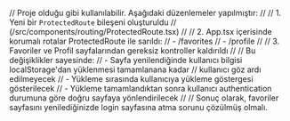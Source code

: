 // Proje olduğu gibi kullanılabilir. Aşağıdaki düzenlemeler yapılmıştır:
// 
// 1. Yeni bir `ProtectedRoute` bileşeni oluşturuldu 
//    (/src/components/routing/ProtectedRoute.tsx)
// 
// 2. App.tsx içerisinde korumalı rotalar ProtectedRoute ile sarıldı:
//    - /favorites
//    - /profile
// 
// 3. Favoriler ve Profil sayfalarından gereksiz kontroller kaldırıldı
// 
// Bu değişiklikler sayesinde:
// - Sayfa yenilendiğinde kullanıcı bilgisi localStorage'dan yüklenmesi tamamlanana kadar
//   kullanıcı göz ardı edilmeyecek
// - Yükleme sırasında kullanıcıya yükleme göstergesi gösterilecek 
// - Yükleme tamamlandıktan sonra kullanıcı authentication durumuna göre doğru sayfaya yönlendirilecek
//
// Sonuç olarak, favoriler sayfasını yenilediğinizde login sayfasına atma sorunu çözülmüş olmalı.
